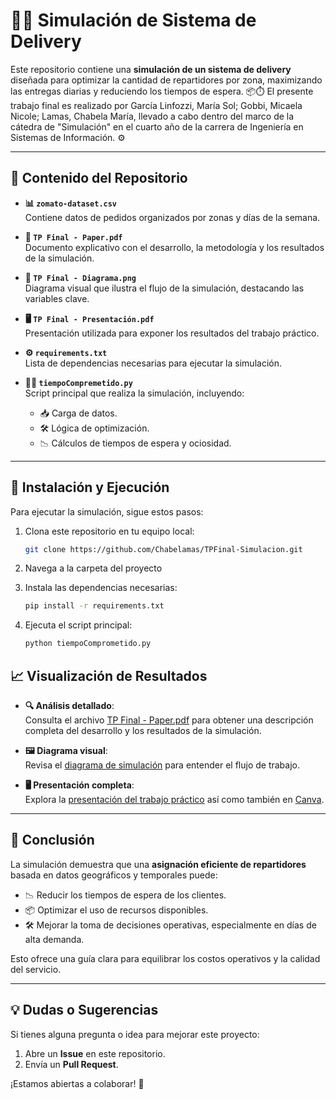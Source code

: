 # 🚴‍♂️ Simulación de Sistema de Delivery

Este repositorio contiene una **simulación de un sistema de delivery** diseñada para optimizar la cantidad de repartidores por zona, maximizando las entregas diarias y reduciendo los tiempos de espera. 📦⏱️
El presente trabajo final es realizado por García Linfozzi, María Sol; Gobbi, Micaela Nicole; Lamas, Chabela María, llevado a cabo dentro del marco de la cátedra de "Simulación" en el cuarto año de la carrera de Ingeniería en Sistemas de Información. ⚙️

---

## 📂 Contenido del Repositorio

- **📊 `zomato-dataset.csv`**  
  Contiene datos de pedidos organizados por zonas y días de la semana.

- **📄 `TP Final - Paper.pdf`**  
  Documento explicativo con el desarrollo, la metodología y los resultados de la simulación.

- **🎨 `TP Final - Diagrama.png`**  
  Diagrama visual que ilustra el flujo de la simulación, destacando las variables clave.

- **🖥️ `TP Final - Presentación.pdf`**  
  Presentación utilizada para exponer los resultados del trabajo práctico.

- **⚙️ `requirements.txt`**  
  Lista de dependencias necesarias para ejecutar la simulación.

- **🧑‍💻 `tiempoCompremetido.py`**  
  Script principal que realiza la simulación, incluyendo:
  - 📥 Carga de datos.
  - 🛠️ Lógica de optimización.
  - 📉 Cálculos de tiempos de espera y ociosidad.

---

## 🚀 Instalación y Ejecución

Para ejecutar la simulación, sigue estos pasos:

1. Clona este repositorio en tu equipo local:  
   ```bash
   git clone https://github.com/Chabelamas/TPFinal-Simulacion.git
   ```

2. Navega a la carpeta del proyecto

3. Instala las dependencias necesarias:
    ```bash
   pip install -r requirements.txt
   ```

4. Ejecuta el script principal:
    ```bash
   python tiempoComprometido.py
   ```

## 📈 Visualización de Resultados

- **🔍 Análisis detallado**:  
  Consulta el archivo [TP Final - Paper.pdf](./TP%20Final%20-%20Paper.pdf) para obtener una descripción completa del desarrollo y los resultados de la simulación.

- **🖼️ Diagrama visual**:  
  Revisa el [diagrama de simulación](./TP%20Final%20-%20Diagrama.png) para entender el flujo de trabajo.

- **🖥️ Presentación completa**:  
  Explora la [presentación del trabajo práctico](./TP%20Final%20-%20Presentación.pdf) así como también en [Canva](https://www.canva.com/design/DAGYotdxj_U/UGuTmGo40OnfHhKqIz4SoQ/edit?utm_content=DAGYotdxj_U&utm_campaign=designshare&utm_medium=link2&utm_source=sharebutton).

---

## 🏁 Conclusión

La simulación demuestra que una **asignación eficiente de repartidores** basada en datos geográficos y temporales puede:  

- 📉 Reducir los tiempos de espera de los clientes.  
- 📦 Optimizar el uso de recursos disponibles.  
- 🛠️ Mejorar la toma de decisiones operativas, especialmente en días de alta demanda.  

Esto ofrece una guía clara para equilibrar los costos operativos y la calidad del servicio.  

---

## 💡 Dudas o Sugerencias

Si tienes alguna pregunta o idea para mejorar este proyecto:  

1. Abre un **Issue** en este repositorio.  
2. Envía un **Pull Request**.  

¡Estamos abiertas a colaborar! 🙌